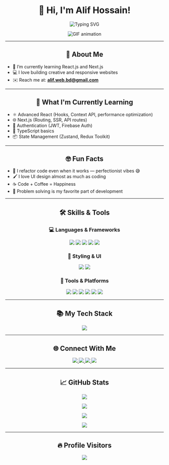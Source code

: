 <h1 align="center">👋 Hi, I'm Alif Hossain!</h1>

<p align="center">
  <img src="https://readme-typing-svg.herokuapp.com?font=Fira+Code&size=24&pause=1000&center=true&vCenter=true&width=435&lines=Frontend+Developer;React+%7C+Next.js+Learner;Love+to+build+cool+projects;Always+learning+new+things" alt="Typing SVG" />
</p>

<div align="center">
  <img src="https://media2.giphy.com/media/WtTnAfZn6aVJfBzlN3/giphy.gif" style="max-width: 100%;" alt="GIF animation" />
</div>

---

<h2 align="center">🚀 About Me</h2>


- 🌱 I’m currently learning React.js and Next.js  
- 💻 I love building creative and responsive websites  
- ✉️ Reach me at: **alif.web.bd@gmail.com**

---

<h2 align="center">🧠 What I'm Currently Learning</h2>

- ⚛️ Advanced React (Hooks, Context API, performance optimization)  
- 🌐 Next.js (Routing, SSR, API routes)  
- 🔐 Authentication (JWT, Firebase Auth)  
- 🧩 TypeScript basics  
- 📦 State Management (Zustand, Redux Toolkit)

---

<h2 align="center">🤓 Fun Facts</h2>


- 🔄 I refactor code even when it works — perfectionist vibes 😅  
- 🖌️ I love UI design almost as much as coding  
- ☕ Code + Coffee = Happiness  
- 🧩 Problem solving is my favorite part of development

---

<h2 align="center">🛠 Skills & Tools</h2>

<h3 align="center">💻 Languages & Frameworks</h3>
<p align="center">
  <img src="https://img.shields.io/badge/HTML5-E34F26?style=for-the-badge&logo=html5&logoColor=white" />
  <img src="https://img.shields.io/badge/CSS3-1572B6?style=for-the-badge&logo=css3&logoColor=white" />
  <img src="https://img.shields.io/badge/JavaScript-F0DB4F?style=for-the-badge&logo=javascript&logoColor=323330" />
  <img src="https://img.shields.io/badge/React-20232A?style=for-the-badge&logo=react&logoColor=61DAFB" />
  <img src="https://img.shields.io/badge/Next.js-000000?style=for-the-badge&logo=nextdotjs&logoColor=white" />
</p>

<h3 align="center">🎨 Styling & UI</h3>
<p align="center">
  <img src="https://img.shields.io/badge/Bootstrap-563D7C?style=for-the-badge&logo=bootstrap&logoColor=white" />
  <img src="https://img.shields.io/badge/TailwindCSS-38B2AC?style=for-the-badge&logo=tailwind-css&logoColor=white" />
</p>

<h3 align="center">🔧 Tools & Platforms</h3>
<p align="center">
  <img src="https://img.shields.io/badge/Git-F05032?style=for-the-badge&logo=git&logoColor=white" />
  <img src="https://img.shields.io/badge/GitHub-181717?style=for-the-badge&logo=github&logoColor=white" />
  <img src="https://img.shields.io/badge/VS%20Code-007ACC?style=for-the-badge&logo=visual-studio-code&logoColor=white" />
  <img src="https://img.shields.io/badge/Figma-F24E1E?style=for-the-badge&logo=figma&logoColor=white" />
  <img src="https://img.shields.io/badge/Netlify-00C7B7?style=for-the-badge&logo=netlify&logoColor=white" />
  <img src="https://img.shields.io/badge/Vercel-000?style=for-the-badge&logo=vercel&logoColor=white" />
</p>

---

<h2 align="center">📚 My Tech Stack</h2>

<p align="center">
  <img src="https://skillicons.dev/icons?i=html,css,js,react,nextjs,tailwind,bootstrap,git,github,vscode,figma,vercel,netlify" />
</p>

---

<h2 align="center">🌐 Connect With Me</h2>

<p align="center">
  <a href="https://www.linkedin.com/in/alif258" target="_blank" title="LinkedIn">
    <img src="https://img.shields.io/badge/LinkedIn-0A66C2?style=for-the-badge&logo=linkedin&logoColor=white" />
  </a>
  <a href="https://www.facebook.com/alif.web.bd" target="_blank" title="Facebook">
    <img src="https://img.shields.io/badge/Facebook-1877F2?style=for-the-badge&logo=facebook&logoColor=white" />
  </a>
  <a href="https://www.instagram.com/alif.web.bd" target="_blank" title="Instagram">
    <img src="https://img.shields.io/badge/Instagram-E4405F?style=for-the-badge&logo=instagram&logoColor=white" />
  </a>
  <a href="https://twitter.com/alif_258" target="_blank" title="Twitter">
    <img src="https://img.shields.io/badge/Twitter-1DA1F2?style=for-the-badge&logo=twitter&logoColor=white" />
  </a>
</p>

---

<h2 align="center">📈 GitHub Stats</h2>

<p align="center">
  <img src="https://github-readme-stats.vercel.app/api?username=alif258&show_icons=true&theme=tokyonight" />
</p>
<p align="center">
  <img src="https://github-readme-streak-stats.herokuapp.com/?user=alif258&theme=tokyonight" />
</p>
<p align="center">
  <img src="https://github-readme-stats.vercel.app/api/top-langs/?username=alif258&layout=compact&theme=tokyonight" />
</p>
<p align="center">
  <img src="https://github-readme-activity-graph.vercel.app/graph?username=alif258&theme=tokyo-night&bg_color=0d1117&color=58a6ff&line=58a6ff&point=ffffff&area=true" />
</p>

---

<h2 align="center">🔥 Profile Visitors</h2>

<p align="center">
  <img src="https://komarev.com/ghpvc/?username=alif258&label=Profile%20views&color=0e75b6&style=flat" />
</p>
